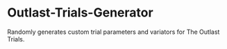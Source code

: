 # Outlast-Trials-Generator
Randomly generates custom trial parameters and variators for The Outlast Trials.
